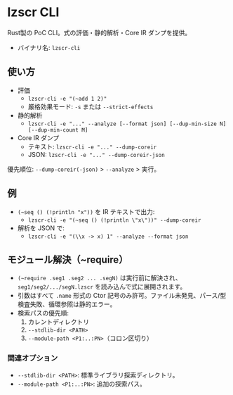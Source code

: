 # lzscr CLI

Rust製の PoC CLI。式の評価・静的解析・Core IR ダンプを提供。

- バイナリ名: `lzscr-cli`

## 使い方

- 評価
  - `lzscr-cli -e "(~add 1 2)"`
  - 厳格効果モード: `-s` または `--strict-effects`
- 静的解析
  - `lzscr-cli -e "..." --analyze [--format json] [--dup-min-size N] [--dup-min-count M]`
- Core IR ダンプ
  - テキスト: `lzscr-cli -e "..." --dump-coreir`
  - JSON: `lzscr-cli -e "..." --dump-coreir-json`

優先順位: `--dump-coreir(-json)` > `--analyze` > 実行。

## 例

- `(~seq () (!println "x"))` を IR テキストで出力:
  - `lzscr-cli -e "(~seq () (!println \"x\"))" --dump-coreir`
- 解析を JSON で:
  - `lzscr-cli -e "(\\x -> x) 1" --analyze --format json`

## モジュール解決（~require）

- `(~require .seg1 .seg2 ... .segN)` は実行前に解決され、`seg1/seg2/.../segN.lzscr` を読み込んで式に展開されます。
- 引数はすべて `.name` 形式の Ctor 記号のみ許可。ファイル未発見、パース/型検査失敗、循環参照は静的エラー。
- 検索パスの優先順:
  1. カレントディレクトリ
  2. `--stdlib-dir <PATH>`
  3. `--module-path <P1:..:PN>`（コロン区切り）

### 関連オプション
- `--stdlib-dir <PATH>`: 標準ライブラリ探索ディレクトリ。
- `--module-path <P1:..:PN>`: 追加の探索パス。

